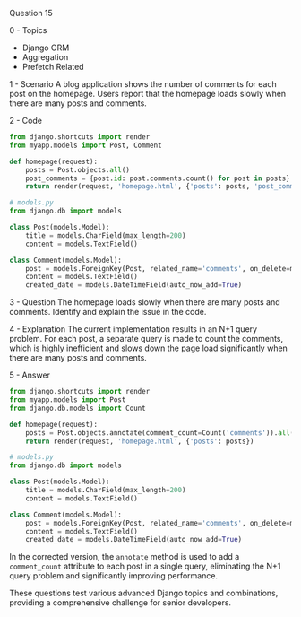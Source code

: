 Question 15

0 - Topics
- Django ORM
- Aggregation
- Prefetch Related

1 - Scenario
A blog application shows the number of comments for each post on the homepage. Users report that the homepage loads slowly when there are many posts and comments.

2 - Code
```python
from django.shortcuts import render
from myapp.models import Post, Comment

def homepage(request):
    posts = Post.objects.all()
    post_comments = {post.id: post.comments.count() for post in posts}
    return render(request, 'homepage.html', {'posts': posts, 'post_comments': post_comments})

# models.py
from django.db import models

class Post(models.Model):
    title = models.CharField(max_length=200)
    content = models.TextField()

class Comment(models.Model):
    post = models.ForeignKey(Post, related_name='comments', on_delete=models.CASCADE)
    content = models.TextField()
    created_date = models.DateTimeField(auto_now_add=True)
```

3 - Question
The homepage loads slowly when there are many posts and comments. Identify and explain the issue in the code.

4 - Explanation
The current implementation results in an N+1 query problem. For each post, a separate query is made to count the comments, which is highly inefficient and slows down the page load significantly when there are many posts and comments.

5 - Answer
```python
from django.shortcuts import render
from myapp.models import Post
from django.db.models import Count

def homepage(request):
    posts = Post.objects.annotate(comment_count=Count('comments')).all()
    return render(request, 'homepage.html', {'posts': posts})

# models.py
from django.db import models

class Post(models.Model):
    title = models.CharField(max_length=200)
    content = models.TextField()

class Comment(models.Model):
    post = models.ForeignKey(Post, related_name='comments', on_delete=models.CASCADE)
    content = models.TextField()
    created_date = models.DateTimeField(auto_now_add=True)
```
In the corrected version, the `annotate` method is used to add a `comment_count` attribute to each post in a single query, eliminating the N+1 query problem and significantly improving performance.

These questions test various advanced Django topics and combinations, providing a comprehensive challenge for senior developers.


